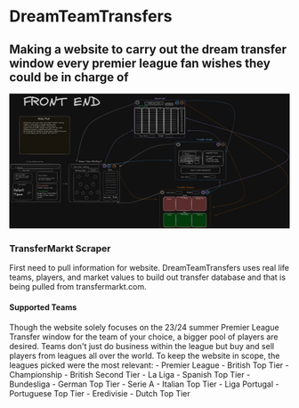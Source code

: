 # DreamTeamTransfers

## Making a website to carry out the dream transfer window every premier league fan wishes they could be in charge of

![Front End Design](https://github.com/athom031/Dream-Team-Transfers/blob/main/Design.png)

### TransferMarkt Scraper

First need to pull information for website. DreamTeamTransfers uses real life teams, players, and market values to build out transfer database and that is being pulled from transfermarkt.com.

#### Supported Teams

Though the website solely focuses on the 23/24 summer Premier League Transfer window for the team of your choice, a bigger pool of players are desired. Teams don't just do business within the league but buy and sell players from leagues all over the world. To keep the website in scope, the leagues picked were the most relevant: - Premier League - British Top Tier - Championship - British Second Tier - La Liga - Spanish Top Tier - Bundesliga - German Top Tier - Serie A - Italian Top Tier - Liga Portugal - Portuguese Top Tier - Eredivisie - Dutch Top Tier
